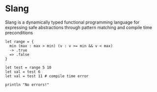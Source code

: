 # Slang

Slang is a dynamically typed functional programming language for expressing safe abstractions through pattern matching and compile time preconditions

```
let range = {
  min (max : max > min) (v : v >= min && v < max) 
  -> .true
  => .false
}

let test = range 5 10
let val = test 6
let val = test 11 # compile time error

println "No errors!"
```
